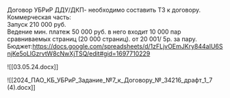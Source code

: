 Договор УБРиР ДДУ/ДКП- необходимо составить ТЗ к договору.  
Коммерческая часть:  
Запуск 210 000 руб.  
Ведение мин. платеж 50 000 руб. в него входит 10 000 пар сравниваемых страниц (20 000 страниц). от 20 001/ 5р. за пару.
Бюджет:https://docs.google.com/spreadsheets/d/1zFLjvOEmJKry844aIU6SnjKe5oLlGzrvtW8cNwXjTSQ/edit#gid=1697710229

![[03.05.24.docx]]

![[2024_ПАО_КБ_УБРиР_Задание_№7_к_Договору_№_34216_драфт_1_7 (4).docx]]
